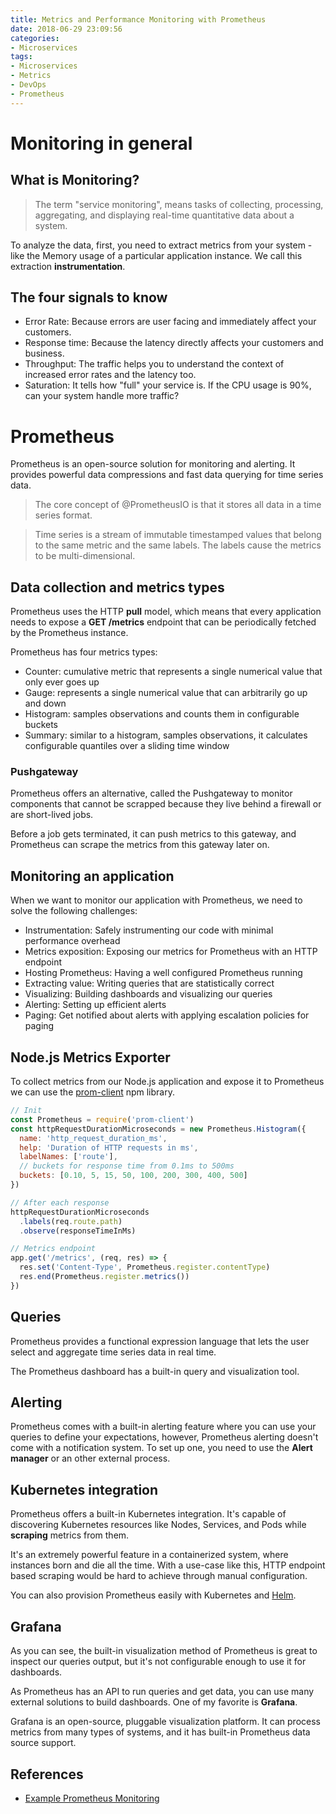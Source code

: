 ```yaml
---
title: Metrics and Performance Monitoring with Prometheus
date: 2018-06-29 23:09:56
categories:
- Microservices
tags:
- Microservices
- Metrics
- DevOps
- Prometheus
---
```

# Monitoring in general

## What is Monitoring?

> The term "service monitoring", means tasks of collecting, processing, aggregating, and displaying real-time quantitative data about a system.

<!-- more -->

To analyze the data, first, you need to extract metrics from your system - like the Memory usage of a particular application instance. We call this extraction **instrumentation**.

## The four signals to know

* Error Rate: Because errors are user facing and immediately affect your customers.
* Response time: Because the latency directly affects your customers and business.
* Throughput: The traffic helps you to understand the context of increased error rates and the latency too.
* Saturation: It tells how "full" your service is. If the CPU usage is 90%, can your system handle more traffic?

# Prometheus

Prometheus is an open-source solution for monitoring and alerting. It provides powerful data compressions and fast data querying for time series data.

> The core concept of @PrometheusIO is that it stores all data in a time series format.

> Time series is a stream of immutable timestamped values that belong to the same metric and the same labels. The labels cause the metrics to be multi-dimensional.

## Data collection and metrics types

Prometheus uses the HTTP **pull** model, which means that every application needs to expose a **GET /metrics** endpoint that can be periodically fetched by the Prometheus instance.

Prometheus has four metrics types:

* Counter: cumulative metric that represents a single numerical value that only ever goes up
* Gauge: represents a single numerical value that can arbitrarily go up and down
* Histogram: samples observations and counts them in configurable buckets
* Summary: similar to a histogram, samples observations, it calculates configurable quantiles over a sliding time window

### Pushgateway

Prometheus offers an alternative, called the Pushgateway to monitor components that cannot be scrapped because they live behind a firewall or are short-lived jobs.

Before a job gets terminated, it can push metrics to this gateway, and Prometheus can scrape the metrics from this gateway later on.

## Monitoring an application

When we want to monitor our application with Prometheus, we need to solve the following challenges:

* Instrumentation: Safely instrumenting our code with minimal performance overhead
* Metrics exposition: Exposing our metrics for Prometheus with an HTTP endpoint
* Hosting Prometheus: Having a well configured Prometheus running
* Extracting value: Writing queries that are statistically correct
* Visualizing: Building dashboards and visualizing our queries
* Alerting: Setting up efficient alerts
* Paging: Get notified about alerts with applying escalation policies for paging

## Node.js Metrics Exporter

To collect metrics from our Node.js application and expose it to Prometheus we can use the [prom-client](https://github.com/siimon/prom-client) npm library.

```javascript
// Init
const Prometheus = require('prom-client')
const httpRequestDurationMicroseconds = new Prometheus.Histogram({
  name: 'http_request_duration_ms',
  help: 'Duration of HTTP requests in ms',
  labelNames: ['route'],
  // buckets for response time from 0.1ms to 500ms
  buckets: [0.10, 5, 15, 50, 100, 200, 300, 400, 500]
})
```

```javascript
// After each response
httpRequestDurationMicroseconds
  .labels(req.route.path)
  .observe(responseTimeInMs)
```

```javascript
// Metrics endpoint
app.get('/metrics', (req, res) => {
  res.set('Content-Type', Prometheus.register.contentType)
  res.end(Prometheus.register.metrics())
})
```

## Queries

Prometheus provides a functional expression language that lets the user select and aggregate time series data in real time.

The Prometheus dashboard has a built-in query and visualization tool.

## Alerting

Prometheus comes with a built-in alerting feature where you can use your queries to define your expectations, however, Prometheus alerting doesn't come with a notification system. To set up one, you need to use the **Alert manager** or an other external process.

## Kubernetes integration

Prometheus offers a built-in Kubernetes integration. It's capable of discovering Kubernetes resources like Nodes, Services, and Pods while **scraping** metrics from them.

It's an extremely powerful feature in a containerized system, where instances born and die all the time. With a use-case like this, HTTP endpoint based scraping would be hard to achieve through manual configuration.

You can also provision Prometheus easily with Kubernetes and [Helm](https://github.com/helm/charts/tree/master/stable/prometheus).

## Grafana

As you can see, the built-in visualization method of Prometheus is great to inspect our queries output, but it's not configurable enough to use it for dashboards.

As Prometheus has an API to run queries and get data, you can use many external solutions to build dashboards. One of my favorite is **Grafana**.

Grafana is an open-source, pluggable visualization platform. It can process metrics from many types of systems, and it has built-in Prometheus data source support.

## References

* [Example Prometheus Monitoring](https://github.com/RisingStack/example-prometheus-nodejs)